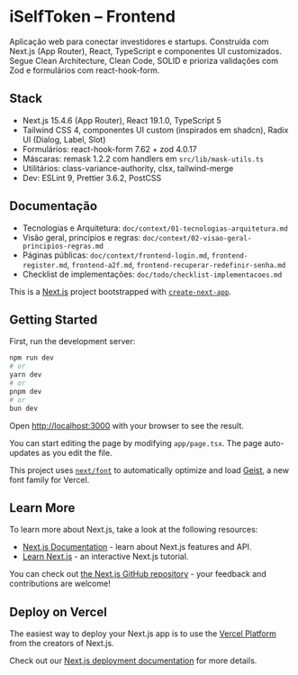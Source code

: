 # iSelfToken – Frontend

Aplicação web para conectar investidores e startups. Construída com Next.js (App Router), React, TypeScript e componentes UI customizados. Segue Clean Architecture, Clean Code, SOLID e prioriza validações com Zod e formulários com react-hook-form.

## Stack

- Next.js 15.4.6 (App Router), React 19.1.0, TypeScript 5
- Tailwind CSS 4, componentes UI custom (inspirados em shadcn), Radix UI (Dialog, Label, Slot)
- Formulários: react-hook-form 7.62 + zod 4.0.17
- Máscaras: remask 1.2.2 com handlers em `src/lib/mask-utils.ts`
- Utilitários: class-variance-authority, clsx, tailwind-merge
- Dev: ESLint 9, Prettier 3.6.2, PostCSS

## Documentação

- Tecnologias e Arquitetura: `doc/context/01-tecnologias-arquitetura.md`
- Visão geral, princípios e regras: `doc/context/02-visao-geral-principios-regras.md`
- Páginas públicas: `doc/context/frontend-login.md`, `frontend-register.md`, `frontend-a2f.md`, `frontend-recuperar-redefinir-senha.md`
- Checklist de implementações: `doc/todo/checklist-implementacoes.md`

This is a [Next.js](https://nextjs.org) project bootstrapped with [`create-next-app`](https://nextjs.org/docs/app/api-reference/cli/create-next-app).

## Getting Started

First, run the development server:

```bash
npm run dev
# or
yarn dev
# or
pnpm dev
# or
bun dev
```

Open [http://localhost:3000](http://localhost:3000) with your browser to see the result.

You can start editing the page by modifying `app/page.tsx`. The page auto-updates as you edit the file.

This project uses [`next/font`](https://nextjs.org/docs/app/building-your-application/optimizing/fonts) to automatically optimize and load [Geist](https://vercel.com/font), a new font family for Vercel.

## Learn More

To learn more about Next.js, take a look at the following resources:

- [Next.js Documentation](https://nextjs.org/docs) - learn about Next.js features and API.
- [Learn Next.js](https://nextjs.org/learn) - an interactive Next.js tutorial.

You can check out [the Next.js GitHub repository](https://github.com/vercel/next.js) - your feedback and contributions are welcome!

## Deploy on Vercel

The easiest way to deploy your Next.js app is to use the [Vercel Platform](https://vercel.com/new?utm_medium=default-template&filter=next.js&utm_source=create-next-app&utm_campaign=create-next-app-readme) from the creators of Next.js.

Check out our [Next.js deployment documentation](https://nextjs.org/docs/app/building-your-application/deploying) for more details.
